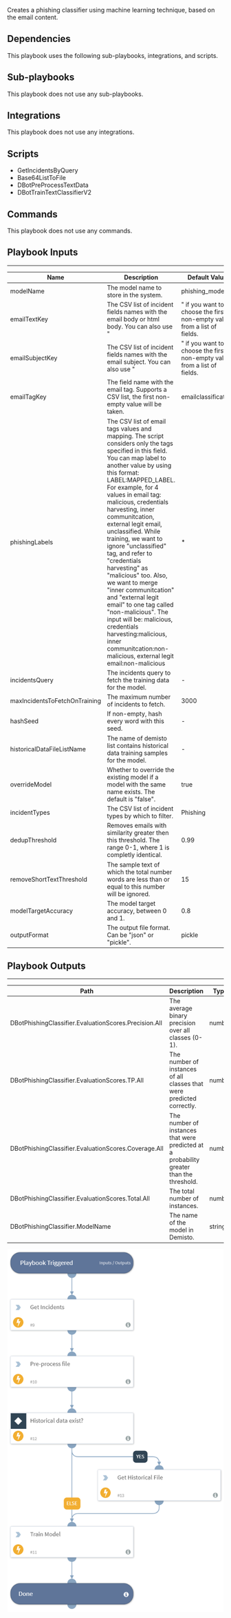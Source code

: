 Creates a phishing classifier using machine learning technique, based on the email content.

## Dependencies
This playbook uses the following sub-playbooks, integrations, and scripts.

## Sub-playbooks
This playbook does not use any sub-playbooks.

## Integrations
This playbook does not use any integrations.

## Scripts
* GetIncidentsByQuery
* Base64ListToFile
* DBotPreProcessTextData
* DBotTrainTextClassifierV2

## Commands
This playbook does not use any commands.

## Playbook Inputs
---

| **Name** | **Description** | **Default Value** | **Source** | **Required** |
| --- | --- | --- | --- | --- |
| modelName | The model name to store in the system. | phishing_model | - | Optional |
| emailTextKey | The CSV list of incident fields names with the email body or html body. You can also use "|" if you want to choose the first non-empty value from a list of fields. | emailbody|emailbodyhtml|details | - | Optional |
| emailSubjectKey | The CSV list of incident fields names with the email subject. You can also use "|" if you want to choose the first non-empty value from a list of fields. | emailsubject|name | - | Optional |
| emailTagKey | The field name with the email tag. Supports a CSV list, the first non-empty value will be taken. | emailclassification | - | Optional |
| phishingLabels | The CSV list of email tags values and mapping. The script considers only the tags specified in this field. You can map label to another value by using this format: LABEL:MAPPED_LABEL. For example, for 4 values in email tag: malicious, credentials harvesting, inner communitcation, external legit email, unclassified. While training, we want to ignore "unclassified" tag, and refer to "credentials harvesting" as "malicious" too. Also, we want to merge "inner communitcation" and "external legit email" to one tag called "non-malicious". The input will be: malicious, credentials harvesting:malicious, inner communitcation:non-malicious, external legit email:non-malicious | * | - | Optional |
| incidentsQuery | The incidents query to fetch the training data for the model. | - | - | Optional |
| maxIncidentsToFetchOnTraining | The maximum number of incidents to fetch. | 3000 | - | Optional |
| hashSeed | If non-empty, hash every word with this seed. | - | - | Optional |
| historicalDataFileListName | The name of demisto list contains historical data training samples for the model. | - | - | Optional |
| overrideModel | Whether to override the existing model if a model with the same name exists. The default is "false". | true | - | Optional |
| incidentTypes | The CSV list of incident types by which to filter. | Phishing | - | Optional |
| dedupThreshold | Removes emails with similarity greater then this threshold. The range 0-1, where 1 is completly identical. | 0.99 | - | Optional |
| removeShortTextThreshold | The sample text of which the total number words are less than or equal to this number will be ignored. | 15 | - | Optional |
| modelTargetAccuracy | The model target accuracy, between 0 and 1. | 0.8 | - | Optional |
| outputFormat | The output file format. Can be "json" or "pickle". | pickle | - | Optional |

## Playbook Outputs
---

| **Path** | **Description** | **Type** |
| --- | --- | --- |
| DBotPhishingClassifier.EvaluationScores.Precision.All | The average binary precision over all classes (0-1). | number |
| DBotPhishingClassifier.EvaluationScores.TP.All | The number of instances of all classes that were predicted correctly. | number |
| DBotPhishingClassifier.EvaluationScores.Coverage.All | The number of instances that were predicted at a probability greater than the threshold. | number |
| DBotPhishingClassifier.EvaluationScores.Total.All | The total number of instances. | number |
| DBotPhishingClassifier.ModelName | The name of the model in Demisto. | string |

![DBot_Create_Phishing_Classifier_V2](https://github.com/ElazarK/content-docs/blob/master/images/playbooks/DBot_Create_Phishing_Classifier_V2.png)
